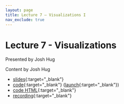 ```yaml
---
layout: page
title: Lecture 7 – Visualizations I
nav_exclude: true
---
```


# Lecture 7 - Visualizations

Presented by Josh Hug

Content by Josh Hug

- [slides](https://docs.google.com/presentation/d/16I18f4NlOdODeQ20e4YQVwDJ_869MHKKklWeMmYK8IQ/edit?usp=sharing){:target="_blank"}
- [code](https://github.com/DS-100/sp22/tree/main/lec/lec07){:target="_blank"} ([launch](https://data100.datahub.berkeley.edu/hub/user-redirect/git-pull?repo=https%3A%2F%2Fgithub.com%2FDS-100%2Fsp22&urlpath=tree%2Fsp22%2Flec%2Flec07%2Flec7.ipynb&branch=main){:target="_blank"})
- [code HTML](../../resources/assets/lectures/lec07/lec07.html){:target="_blank"}
- [recording](https://youtu.be/uRmKjhDB-rU){:target="_blank"}

<!-- A reminder – the right column of the table below contains _Quick Checks_. These are **not** required but suggested to help you check your understanding.

<table>
<colgroup>
<col style="width: 25%" />
<col style="width: 25%" />
<col style="width: 25%" />
</colgroup>
<thead>
<tr class="header">
<th></th>
<th>Video</th>
<th>Quick Check</th>
</tr>
</thead>
<tbody>
<tr>
<td><strong>7.1</strong> <br /> Motivation and canonicalizing strings.</td>
<td><iframe width="300" height="" src="https://youtube.com/embed/_KeJFK92pTc" frameborder="0" allow="accelerometer; autoplay; encrypted-media; gyroscope; picture-in-picture" allowfullscreen=""></iframe></td>
<td><a href="https://forms.gle/cYUxsGNYDHHJdwi47" target="\_blank">7.1</a></td>
</tr>
<tr>
<td><strong>7.2</strong> <br /> Using the split method to extract from textual data.</td>
<td><iframe width="300" height="" src="https://youtube.com/embed/R9YlR7-zIQM" frameborder="0" allow="accelerometer; autoplay; encrypted-media; gyroscope; picture-in-picture" allowfullscreen=""></iframe></td>
<td><a href="https://forms.gle/SHrrL9gE4pyBLY798" target="\_blank">7.2</a></td>
</tr>
<tr>
<td><strong>7.3</strong> <br /> Basic regular expression syntax (i.e. closures). Order of operations in regular expressions.</td>
<td><iframe width="300" height="" src="https://youtube.com/embed/YFvQZDAebks" frameborder="0" allow="accelerometer; autoplay; encrypted-media; gyroscope; picture-in-picture" allowfullscreen=""></iframe></td>
<td><a href="https://forms.gle/bGsMzD5HanedW98T6" target="\_blank">7.3</a></td>
</tr>
<tr>
<td><strong>7.4</strong> <br /> Expanded regular expression syntax (i.e. character classes). A couple of regular expression exercises.</td>
<td><iframe width="300" height="" src="https://youtube.com/embed/dzeHq2UjXzg" frameborder="0" allow="accelerometer; autoplay; encrypted-media; gyroscope; picture-in-picture" allowfullscreen=""></iframe></td>
<td><a href="https://forms.gle/SWYzUAK89Ray7A4z5" target="\_blank">7.4</a></td>
</tr>
<tr>
<td><strong>7.5</strong> <br /> Limitations of regular expressions. Other regular expression syntax (i.e. lazy closures).</td>
<td><iframe width="300" height="" src="https://youtube.com/embed/nB4Uryx8iTQ" frameborder="0" allow="accelerometer; autoplay; encrypted-media; gyroscope; picture-in-picture" allowfullscreen=""></iframe></td>
<td><a href="https://forms.gle/cwQK1PbexbRknzXe8" target="\_blank">7.5</a></td>
</tr>
<tr>
<td><strong>7.6</strong> <br /> Using regular expressions in Python. Regular expression groups.</td>
<td><iframe width="300" height="" src="https://youtube.com/embed/GIGw6FvxL90" frameborder="0" allow="accelerometer; autoplay; encrypted-media; gyroscope; picture-in-picture" allowfullscreen=""></iframe></td>
<td><a href="https://forms.gle/4iFUdaLETU4rCnSPA" target="\_blank">7.6</a></td>
</tr>
<tr>
<td><strong>7.7</strong> <br /> Regular expression case studies on police data and restaurant data.</td>
<td><iframe width="300" height="" src="https://youtube.com/embed/_pka1Yu8h2E" frameborder="0" allow="accelerometer; autoplay; encrypted-media; gyroscope; picture-in-picture" allowfullscreen=""></iframe></td>
<td><a href="https://forms.gle/eZ29VEahKBh8frJ47" target="\_blank">7.7</a></td>
</tr>
-->

